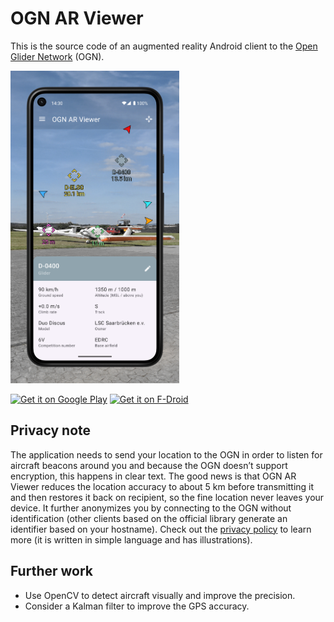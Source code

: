 # OGN AR Viewer

This is the source code of an augmented reality Android client to the [Open Glider Network](https://www.glidernet.org) (OGN).

<img src="app/src/main/play/listings/en-US/graphics/phone-screenshots/1.png" height="500">

<a href="https://play.google.com/store/apps/details?id=me.testcase.ognarviewer&utm_source=github&utm_campaign=readme"><img src="https://play.google.com/intl/en_us/badges/static/images/badges/en_badge_web_generic.png" height="75" alt="Get it on Google Play"></a>
<a href="https://f-droid.org/packages/me.testcase.ognarviewer"><img src="https://fdroid.gitlab.io/artwork/badge/get-it-on.png" height="75" alt="Get it on F-Droid"></a>

## Privacy note

The application needs to send your location to the OGN in order to listen for aircraft beacons around you and because the OGN doesn’t support encryption, this happens in clear text.
The good news is that OGN AR Viewer reduces the location accuracy to about 5 km before transmitting it and then restores it back on recipient, so the fine location never leaves your device.
It further anonymizes you by connecting to the OGN without identification (other clients based on the official library generate an identifier based on your hostname).
Check out the [privacy policy](https://ognarviewer.testcase.me/en/privacy.html) to learn more (it is written in simple language and has illustrations).

## Further work

- Use OpenCV to detect aircraft visually and improve the precision.
- Consider a Kalman filter to improve the GPS accuracy.
